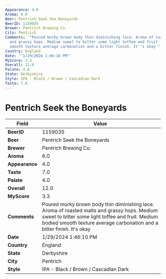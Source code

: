 ```yaml
---
Appearance: 4.0
Aroma: 6.0
Beer: Pentrich Seek the Boneyards
BeerID: 1159035
Brewer: Pentrich Brewing Co.
City: Pentrich
Comments: '"Poured murky brown body thin diminishing lace. Aroma of roasted malts
  and grassy hops. Medium sweet to bitter some light toffee and fruit. Medium bodied
  smooth texture average carbonation and a bitter finish. It''s okay "'
Country: England
Date: '"1/29/2024 1:46:10 PM"'
MyScore: 3.3
Overall: 12.0
Palate: 4.0
State: Derbyshire
Style: IPA - Black / Brown / Cascadian Dark
Taste: 7.0
---
```


# Pentrich Seek the Boneyards

| Field         | Value |
|---------------|-------|
| **BeerID** | 1159035 |
| **Beer** | Pentrich Seek the Boneyards |
| **Brewer** | Pentrich Brewing Co. |
| **Aroma** | 6.0 |
| **Appearance** | 4.0 |
| **Taste** | 7.0 |
| **Palate** | 4.0 |
| **Overall** | 12.0 |
| **MyScore** | 3.3 |
| **Comments** | Poured murky brown body thin diminishing lace. Aroma of roasted malts and grassy hops. Medium sweet to bitter some light toffee and fruit. Medium bodied smooth texture average carbonation and a bitter finish. It's okay  |
| **Date** | 1/29/2024 1:46:10 PM |
| **Country** | England |
| **State** | Derbyshire |
| **City** | Pentrich |
| **Style** | IPA - Black / Brown / Cascadian Dark |
